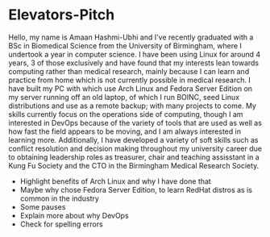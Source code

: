 # Elevators-Pitch

Hello, my name is Amaan Hashmi-Ubhi and I've recently graduated with a BSc in Biomedical Science from the University of Birmingham, where I undertook a year in computer science. I have been using Linux for around 4 years, 3 of those exclusively and have found that my interests lean towards computing rather than medical research, mainly because I can learn and practice from home which is not currently possible in medical research. I have built my PC with which use Arch Linux and Fedora Server Edition on my server running off an old laptop, of which I run BOINC, seed Linux distributions and use as a remote backup; with many projects to come. My skills currently focus on the operations side of computing, though I am interested in DevOps because of the variety of tools that are used as well as how fast the field appears to be moving, and I am always interested in learning more. Additionally, I have developed a variety of soft skills such as conflict resolution and decision making throughout my university career due to obtaining leadership roles as treasurer, chair and teaching assisstant in a Kung Fu Society and the CTO in the Birmingham Medical Research Society.


* Highlight benefits of Arch Linux and why I have done that
* Maybe why chose Fedora Server Edition, to learn RedHat distros as is common in the industry
* Some pauses
* Explain more about why DevOps
* Check for spelling errors
